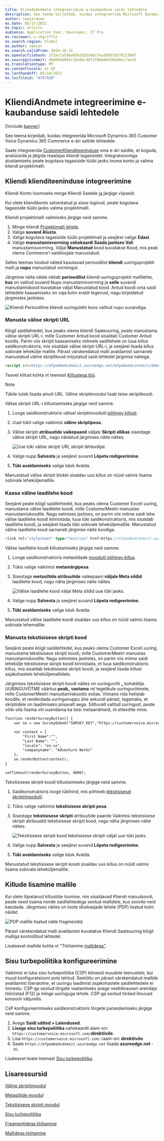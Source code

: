 ```yaml
---
title: KliendiAndmete integreerimine e-kaubanduse saidi lehtedele
description: See teema kirjeldab, kuidas integreerida Microsoft Dynamics 365 Customer Voice Dynamics 365 Commerce e-äri saitide lehtedele.
author: samjarawan
ms.date: 05/17/2022
ms.topic: article
audience: Application User, Developer, IT Pro
ms.reviewer: v-chgriffin
ms.search.region: Global
ms.author: samjar
ms.search.validFrom: 2019-10-31
ms.openlocfilehash: 272ec1a59ed45b2d2336dcfea16051d27011360f
ms.sourcegitcommit: 48d094d083c1bd45c3d72f8b666926b48ec7ae35
ms.translationtype: MT
ms.contentlocale: et-EE
ms.lasthandoff: 05/18/2022
ms.locfileid: "8767920"
---
```

# <a name="integrate-customer-voice-into-e-commerce-site-pages"></a>KliendiAndmete integreerimine e-kaubanduse saidi lehtedele

[!include [banner](../includes/banner.md)]

See teema kirjeldab, kuidas integreerida Microsoft Dynamics 365 Customer Voice Dynamics 365 Commerce e-äri saitide lehtedele.

Saate integreerida [CustomerKlienditeeninduse](https://dynamics.microsoft.com/customer-voice/overview/) oma e-äri saidile, et koguda, analüüsida ja jälgida reaalajas kliendi tagasisidet. Integratsiooniga alustamiseks peate kogutava tagasiside tüübi jaoks looma konto ja valima kliendi projektimalli.

## <a name="integrate-the-customer-voice-service"></a>Kliendi klienditeeninduse integreerimine

Kliendi Konto loomiseks minge Kliendi Saatele [ja](https://dynamics.microsoft.com/customer-voice/overview/) järgige viipasid.

Kui olete kliendikonto salvestatud ja sisse loginud, peate kogutava tagasiside tüübi jaoks valima projektimalli.

Kliendi projektimalli valimiseks järgige neid samme.

1. Minge kliendi [Projektimalli lehele](https://customervoice.microsoft.com/Pages/ProjectPage.aspx).
1. Valige **suvand Alusta**.
1. Valige kogutava tagasiside tüübi projektimall ja seejärel valige **Edasi**.
1. Valige **manustamisvorming** **vahekaardi Saada jaotises Vali** manustamisvorming. Väljal **Manustatud** kood kuvatakse Kood, mis peab olema Commerce'i saidiloojale manustatud.

Selles teemas toodud näited kasutavad perioodilist **kliendi** uuringuprojekti malli ja **nupu** manustatud vormingut.

Järgmine näite näide näitab **perioodilist** kliendi uuringuprojekti mallilehte, **kus** on valitud suvand Nupu manustamisvorming ja **selle** suvandi manustamiskood kuvatakse väljal Manustatud kood. Antud koodi oma saidi lehtedele kaasamiseks on vaja kolm eraldi tegevust, nagu kirjeldatud järgmistes jaotistes.

![Kliendi Perioodiline kliendi uuringuleht koos valitud nupu suvandiga.](media/customer-voice-integration-1.png)

### <a name="embed-the-external-script-url"></a>Manusta välise skripti URL

Kõigil saidilehtedel, kus peaks olema kliendi Saateuuring, peate manustama välise skripti URL-i, mille Customer Antud kood sisaldab Customer Antud koodis. Parim viis skripti kaasamiseks mitmele saidilehele on luua killus saidikonstruktoris, mis sisaldab välise skripti URL-i, ja seejärel lisada killus sobivale lehekülje mallile. Pärast värskendatud malli avaldamist sarnaneb manustatud väline skriptikood mõjutatud saidi lehtedel järgmise näitega.

```html
<script src=https://mfpembedcdnmsit.azureedge.net/mfpembedcontmsit/Embed.js type="text/javascript"></script>
```

Teavet killust kohta vt teemast [Killustega töö](work-with-fragments.md).

> [!NOTE]
> Tükile tuleb lisada ainult URL. Väline skriptimoodul lisab teise skriptikoodi.

Välise skripti URL-i killustamiseks järgige neid samme.

1. Looge saidikonstruktoris välisel skriptimoodulil [põhinev killust](script-module.md).
1. Uuel tükil valige vaikimisi **väline skriptipesa**.
1. Välise skripti **atribuutide vaikepaanil** väljale **Skripti allikas** sisestage väline skripti URL, nagu näidatud järgmises näite näites.

    ![Uue tüki välise skripti URL skripti lähteväljal.](media/customer-voice-integration-2.png)

1. Valige nupp **Salvesta** ja seejärel suvand **Lõpeta redigeerimine**.
1. **Tüki avaldamiseks** valige käsk Avalda.

Manustatud välise skripti blokki sisaldav uus killus on nüüd valmis lisama sobivale leheküljemallile.

### <a name="embed-the-external-style-sheet-code"></a>Kaasa väline laadilehe kood

Seejärel peate kõigil saidilehtedel, kus peaks olema Customer Exceli uuring, manustama välise laadilehe koodi, mille CustomerMeetri manustas manustamiskoodile. Nagu eelmises jaotises, on parim viis mitme saidi lehe välise laadilehe koodi kinnistada, luua tüki saidikonstruktoris, mis sisaldab laadilehe koodi, ja seejärel lisada tüki sobivale leheküljemallile. Manustatud väline laadilehe kood sarnaneb järgmise näite koodiga.

```typescript
<link rel="stylesheet" type="text/css" href=https://mfpembedcdnmsit.azureedge.net/mfpembedcontmsit/Embed.css />
```

Välise laadilehe koodi killustamiseks järgige neid samme.

1. Looge saidikonstruktoris metasildade [moodulil põhinev killus](metatags-module.md).
1. Tükis valige vaikimisi **metamärgipesa**.
1. Sisestage **metasiltide atribuutide** vaikepaani **väljale Meta sildid** laadilehe kood, nagu näha järgmises näite näites.

    ![Välise laadilehe kood väljal Meta sildid uue tüki jaoks.](media/customer-voice-integration-3.png)

1. Valige nupp **Salvesta** ja seejärel suvand **Lõpeta redigeerimine**.
1. **Tüki avaldamiseks** valige käsk Avalda.

Manustatud välise laadilehe koodi sisaldav uus killus on nüüd valmis lisama sobivale lehemallile.

### <a name="embed-the-inline-script-code"></a>Manusta tekstisisese skripti kood 

Seejärel peate kõigil saidilehtedel, kus peaks olema Customer Exceli uuring, manustama tekstisisese skripti koodi, mille CustomerMeetri manustas manustamiskoodile. Nagu eelmistes jaotistes, on parim viis mitme saidi lehekülje tekstisisese skripti koodi kinnistada, et luua saidikonstruktoris killus, mis sisaldab tekstisisese skripti koodi, ja seejärel lisada killust asjakohastele leheküljemallidele.

Järgmises tekstisisese skripti koodi näites on uuringuvõti **\_** kohatäitja. UURINGUVÕTME väärtus **peab\_ vastama** rel tegelikule uuringuvõtmele, mille CustomerMeetri manustamiskoodis esitas. Viimane rida helistab koodile, et renderdada uuringunuppu ühe sekundi pärast, tagamaks, et skriptidele on laadimiseks piisavalt aega. Sõltuvalt valitud uuringust, peate võib-olla lisama või uuendama ka teisi metaandmeid, nt ettevõtte nime.

```html
function renderSurveyButton() {
    var se = new SurveyEmbed("SURVEY_KEY","https://customervoice.microsoft.com/","https://mfpembedcdnmsit.azureedge.net/mfpembedcontmsit/","true");

    var context = {
        "First Name":"",
        "Last Name": "",
        "locale": "en-us",
        "companyname": "Adventure Works"
    };
    se.renderButton(context);
}

setTimeout(renderSurveyButton, 4000);
```

Tekstisisese skripti koodi killustamiseks järgige neid samme.

1. Saidikonstruktoris looge tükihind, mis põhineb [tekstisisesel skriptimoodulil](script-module.md).
1. Tükis valige vaikimisi **tekstisisese skripti pesa**.
1. Sisestage **tekstisisese** **skripti** atribuutide paanile Vaikimisi tekstisisese skripti atribuudid tekstisisese skripti kood, nagu näha järgmises näite näites.

    ![Tekstisisese skripti kood tekstisisese skripti väljal uue tüki jaoks.](media/customer-voice-integration-4.png)

1. Valige nupp **Salvesta** ja seejärel suvand **Lõpeta redigeerimine**.
1. **Tüki avaldamiseks** valige käsk Avalda.

Manustatud tekstisisese skripti koodi sisaldav uus killus on nüüd valmis lisama sobivale leheküljemallile.

## <a name="add-fragments-to-a-template"></a>Killude lisamine mallile

Kui olete lõpetanud killustide loomise, mis sisaldavad Kliendi manuskoodi, peate need lisama nende saidilehtedega seotud mallidele, kus soovite neid kasutada. Järgmises näites on toote üksikasjade lehele (PDP) lisatud kolm näidet.

![PDP mallile lisatud näite fragmendid.](media/customer-voice-integration-5.png)

Pärast värskendatud malli avaldamist kuvatakse Kliendi Saateuuring kõigil malliga kontrollitud lehtedel.

Lisateavet mallide kohta vt "Töötamine [mallidega"](work-with-templates.md).

## <a name="configure-content-security-policy"></a>Sisu turbepoliitika konfigureerimine

Vaikimisi ei luba sisu turbepoliitika (CSP) kõnesid muudele teenustele, kui muud konfiguratsiooni pole tehtud. Seetõttu on pärast värskendatud mallide avaldamist tõenäoline, et uuringu laadimist asjakohastele saidilehtedele ei õnnestu. CSP-ga seotud tõrgete vaatamiseks avage veebibrauseri arendaja tööriistad (F12) ja minge uuringuga lehele. CSP-ga seotud tõrked ilmuvad konsooli väljundis.

CsP konfigureerimiseks saidikonstruktoris tõrgete parandamiseks järgige neid samme.

1. Avage **Saidi sätted \> Laiendused**.
1. **Lisage sisu turbepoliitika** vahekaardil alam-src `https://customervoice.microsoft.com/`**direktiivile**.
1. Lisa `https://customervoice.microsoft.com/` raam-src **direktiivile**.
1. Saate `https://mfpembedcdnmsit.azureedge.net` lisada **azureedge.net** **·** .rc.

Lisateavet leiate teemast [Sisu turbepoliitika](manage-csp.md).

## <a name="additional-resources"></a>Lisaressursid

[Väline skriptimoodul](script-module.md)

[Metasiltide moodul](metatags-module.md)

[Tekstisisese skripti moodul](script-module.md)

[Sisu turbepoliitika](manage-csp.md)

[Fragmentidega töötamine](work-with-fragments.md)

[Mallidega töötamine](work-with-templates.md)
